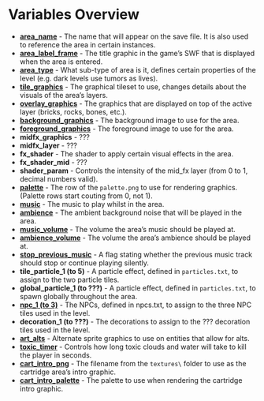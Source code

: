 # Variables Overview

- **[area_name](./area_name.md)** - The name that will appear on the save file. It is also used to reference the area in certain instances.
- **[area_label_frame](./area_label.md)** - The title graphic in the game’s SWF that is displayed when the area is entered.
- **[area_type](./area_type.md)** - What sub-type of area is it, defines certain properties of the level (e.g. dark levels use tumors as lives).
- **[tile_graphics](./tiles.md)** - The graphical tileset to use, changes details about the visuals of the area’s layers.
- **[overlay_graphics](./overlay.md)** - The graphics that are displayed on top of the active layer (bricks, rocks, bones, etc.).
- **[background_graphics](./back.md)** - The background image to use for the area.
- **[foreground_graphics](./front.md)** - The foreground image to use for the area.
- **midfx_graphics** - ???
- **midfx_layer** - ???
- **fx_shader** - The shader to apply certain visual effects in the area.
- **fx_shader_mid** - ???
- **shader_param** - Controls the intensity of the mid_fx layer (from 0 to 1, decimal numbers valid).
- **[palette](./palette.md)** - The row of the ```palette.png``` to use for rendering graphics. (Palette rows start couting from 0, not 1).
- **[music](./music.md)** - The music to play whilst in the area.
- **[ambience](./ambience.md)** - The ambient background noise that will be played in the area.
- **[music_volume](./music_vol.md)** - The volume the area’s music should be played at.
- **[ambience_volume](./ambi_vol.md)** - The volume the area’s ambience should be played at.
- **[stop_previous_music](./stop_music.md)** - A flag stating whether the previous music track should stop or continue playing silently.
- **tile_particle_1 (to 5)** - A particle effect, defined in ```particles.txt```, to assign to the two particle tiles.
- **global_particle_1 (to ???)** - A particle effect, defined in ```particles.txt```, to spawn globally throughout the area.
- **[npc_1 (to 3)](./npc.md)** - The NPCs, defined in npcs.txt, to assign to the three NPC tiles used in the level.
- **decoration_1 (to ???)** - The decorations to assign to the ??? decoration tiles used in the level.
- **[art_alts](./alts.md)** - Alternate sprite graphics to use on entities that allow for alts.
- **[toxic_timer](./toixc.md)** - Controls how long toxic clouds and water will take to kill the player in seconds.
- **[cart_intro_png](./cart_png.md)** - The filename from the ```textures\``` folder to use as the cartridge area’s intro graphic.
- **[cart_intro_palette](./cart_palette.md)** - The palette to use when rendering the cartridge intro graphic.
